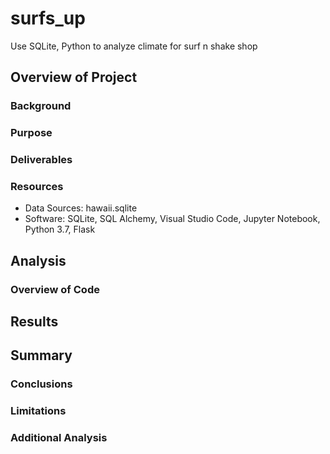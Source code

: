 # surfs_up
 Use SQLite, Python to analyze climate for surf n shake shop

## Overview of Project

### Background
### Purpose
### Deliverables
### Resources
 - Data Sources: hawaii.sqlite
 - Software: SQLite, SQL Alchemy, Visual Studio Code, Jupyter Notebook, Python 3.7, Flask

 ## Analysis
 ### Overview of Code


 ## Results
 
 ## Summary
 ### Conclusions
 ### Limitations
 ### Additional Analysis